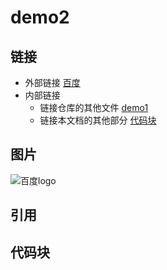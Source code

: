 # demo2

## 链接

- 外部链接
   [百度](http://www.baidu.com)
- 内部链接
   - 链接仓库的其他文件 [demo1](demo1.md)
   - 链接本文档的其他部分 [代码块](#代码块)
## 图片

![百度logo](https://www.baidu.com/img/baidu_jgylogo3.gif "百度")

## 引用

## 代码块